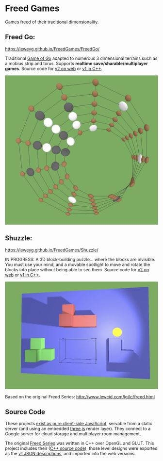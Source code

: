 # Freed Games

Games freed of their traditional dimensionality. 

## Freed Go: 

https://leweyg.github.io/FreedGames/FreedGo/

Traditional <a href="https://en.wikipedia.org/wiki/Go_(game)">Game of Go</a> adapted to numerous 3 dimensional terrains such as a mobius strip and torus. Supports **realtime save/sharable/multiplayer games**. Source code for [v2 on web](docs/FreedGo/) or [v1 in C++](cpp/Shuzzle/Shuzzle/GoCore_GLUT.cpp).

<a href="https://leweyg.github.io/FreedGames/FreedGo/">![Freed Go](docs/FreedGo/freed_go.jpg)</a>

## Shuzzle: 

https://leweyg.github.io/FreedGames/Shuzzle/

IN PROGRESS: A 3D block-building puzzle... where the blocks are invisible. You must use your mind, and a movable spotlight to move and rotate the blocks into place without being able to see them. Source code for [v2 on web](docs/Shuzzle/) or [v1 in C++](cpp/Shuzzle/Shuzzle/ShuzzleCore_GLUT.cpp).

<a href="https://leweyg.github.io/FreedGames/Shuzzle/">![Shuzzle](docs/Shuzzle/shuzzle.jpg)</a>

Based on the original Freed Series: 
http://www.lewcid.com/lg/lc/freed.html

## Source Code

These projects [exist as pure client-side JavaScript](docs/), servable from a static server (and using an embedded [three.js](https://threejs.org/) render layer). They connect to a Google server for cloud storage and multiplayer room management.

The original [Freed Series](http://www.lewcid.com/lg/lc/freed.html) was written in C++ over OpenGL and GLUT. This project includes their ([C++ source code](cpp/)), those level designs were exported as the [v1 JSON descriptions](v1/), and imported into the web versions.
